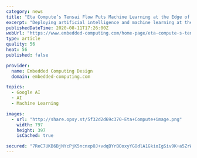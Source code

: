 ```yaml
---
category: news
title: "Eta Compute’s Tensai Flow Puts Machine Learning at the Edge of the IoT"
excerpt: "Deploying artificial intelligence and machine learning at the Edge of the IoT has long been the Holy Grail for design engineers."
publishedDateTime: 2020-08-11T17:26:00Z
webUrl: "https://www.embedded-computing.com/home-page/eta-compute-s-tensai-flow-puts-machine-learning-at-the-edge-of-the-iot"
type: article
quality: 56
heat: 56
published: false

provider:
  name: Embedded Computing Design
  domain: embedded-computing.com

topics:
  - Google AI
  - AI
  - Machine Learning

images:
  - url: "http://share.opsy.st/5f32d2d69c370-Eta+Compute+image.png"
    width: 797
    height: 397
    isCached: true

secured: "7ReC7UKB6BjNYcPjK5ncnxpOJ+vdqBYrBOoxyYGOdlA1GkioIgSiv9K+a5ZrWxTW8r6aj/M5nDNBsU3JMko5QE0GiC71z5RLJtEIIcoRUjw6OW3EJIUXSSIYPv8uTDQAJzokDvlametDVUrF8V3NsQ6sOb+8hKmwBA+rSIwuovZ/DfBN/Ei1gu7XimxBgC2o8OkwsumC4qlrnNiTAtxl+wFGL8+vrVCkz4dstYXORPPyU0R87ultqSzOLVeXyVWXQjIxpeQiSmlaRl6L9SMwcWXikP0kr+3Wdz8hRc2e65h7pIsrJ6JoWpSxeJ/sGrW2Np5scjKlLbSjg+bVWtVpOg==;9IT5qExG4HqTX1QBvgjcnw=="
---
```


